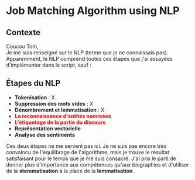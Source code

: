 
# Job Matching Algorithm using NLP

## Contexte

Coucou Tom,  
Je me suis renseigné sur le NLP (terme que je ne connaissais pas). Apparemment, le NLP comprend toutes ces étapes que j'ai essayées d'implémenter dans le script, sauf :
## Étapes du NLP

- **Tokenisation** : X  
- **Suppression des mots vides** : X  
- **Dénombrement et lemmatisation** : X  
- <span style="color: red;">**La reconnaissance d'entités nommées**</span>  
- <span style="color: red;">**L'étiquetage de la partie du discours**</span>  
- **Représentation vectorielle**  
- **Analyse des sentiments**

Ces deux étapes ne me servent pas ici. Je ne suis pas encore très convaincu de l'équilibrage de l'algorithme, mais je trouve le résultat satisfaisant pour le temps que je me suis consacré. J'ai pris le parti de donner plus d'importance aux compétences qu'aux biographies et d'utiliser de la **stemmatisation** à la place de la **lemmatisation**.

